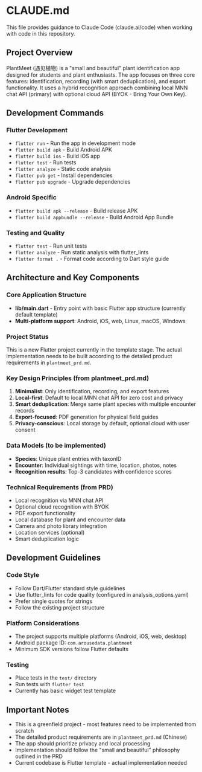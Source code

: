 # CLAUDE.md

This file provides guidance to Claude Code (claude.ai/code) when working with code in this repository.

## Project Overview

PlantMeet (遇见植物) is a "small and beautiful" plant identification app designed for students and plant enthusiasts. The app focuses on three core features: identification, recording (with smart deduplication), and export functionality. It uses a hybrid recognition approach combining local MNN chat API (primary) with optional cloud API (BYOK - Bring Your Own Key).

## Development Commands

### Flutter Development
- `flutter run` - Run the app in development mode
- `flutter build apk` - Build Android APK
- `flutter build ios` - Build iOS app
- `flutter test` - Run tests
- `flutter analyze` - Static code analysis
- `flutter pub get` - Install dependencies
- `flutter pub upgrade` - Upgrade dependencies

### Android Specific
- `flutter build apk --release` - Build release APK
- `flutter build appbundle --release` - Build Android App Bundle

### Testing and Quality
- `flutter test` - Run unit tests
- `flutter analyze` - Run static analysis with flutter_lints
- `flutter format .` - Format code according to Dart style guide

## Architecture and Key Components

### Core Application Structure
- **lib/main.dart** - Entry point with basic Flutter app structure (currently default template)
- **Multi-platform support**: Android, iOS, web, Linux, macOS, Windows

### Project Status
This is a new Flutter project currently in the template stage. The actual implementation needs to be built according to the detailed product requirements in `plantmeet_prd.md`.

### Key Design Principles (from plantmeet_prd.md)
1. **Minimalist**: Only identification, recording, and export features
2. **Local-first**: Default to local MNN chat API for zero cost and privacy
3. **Smart deduplication**: Merge same plant species with multiple encounter records
4. **Export-focused**: PDF generation for physical field guides
5. **Privacy-conscious**: Local storage by default, optional cloud with user consent

### Data Models (to be implemented)
- **Species**: Unique plant entries with taxonID
- **Encounter**: Individual sightings with time, location, photos, notes
- **Recognition results**: Top-3 candidates with confidence scores

### Technical Requirements (from PRD)
- Local recognition via MNN chat API
- Optional cloud recognition with BYOK
- PDF export functionality
- Local database for plant and encounter data
- Camera and photo library integration
- Location services (optional)
- Smart deduplication logic

## Development Guidelines

### Code Style
- Follow Dart/Flutter standard style guidelines
- Use flutter_lints for code quality (configured in analysis_options.yaml)
- Prefer single quotes for strings
- Follow the existing project structure

### Platform Considerations
- The project supports multiple platforms (Android, iOS, web, desktop)
- Android package ID: `com.arousedata.plantmeet`
- Minimum SDK versions follow Flutter defaults

### Testing
- Place tests in the `test/` directory
- Run tests with `flutter test`
- Currently has basic widget test template

## Important Notes

- This is a greenfield project - most features need to be implemented from scratch
- The detailed product requirements are in `plantmeet_prd.md` (Chinese)
- The app should prioritize privacy and local processing
- Implementation should follow the "small and beautiful" philosophy outlined in the PRD
- Current codebase is Flutter template - actual implementation needed